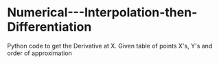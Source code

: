 # Numerical---Interpolation-then-Differentiation
Python code to get the Derivative at X. Given table of points X's, Y's and order of approximation
